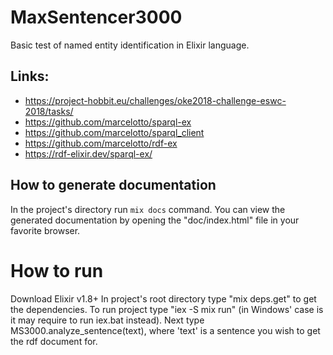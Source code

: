 # MaxSentencer3000
Basic test of named entity identification in Elixir language.
## Links:
* https://project-hobbit.eu/challenges/oke2018-challenge-eswc-2018/tasks/
* https://github.com/marcelotto/sparql-ex
* https://github.com/marcelotto/sparql_client
* https://github.com/marcelotto/rdf-ex
* https://rdf-elixir.dev/sparql-ex/

## How to generate documentation
In the project's directory run `mix docs` command.
You can view the generated documentation by opening the "doc/index.html" file in your favorite browser.

# How to run
Download Elixir v1.8+
In project's root directory type "mix deps.get" to get the dependencies.
To run project type "iex -S mix run" (in Windows' case is it may require to run iex.bat instead).
Next type MS3000.analyze_sentence(text), where 'text' is a sentence you wish to get the rdf document for.





